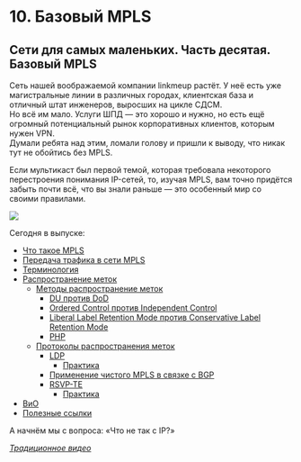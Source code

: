 # 10. Базовый MPLS

## Сети для самых маленьких. Часть десятая. Базовый MPLS

Сеть нашей воображаемой компании linkmeup растёт. У неё есть уже магистральные линии в различных городах, клиентская база и отличный штат инженеров, выросших на цикле СДСМ.  
Но всё им мало. Услуги ШПД — это хорошо и нужно, но есть ещё огромный потенциальный рынок корпоративных клиентов, которым нужен VPN.  
Думали ребята над этим, ломали голову и пришли к выводу, что никак тут не обойтись без MPLS.

Если мультикаст был первой темой, которая требовала некоторого перестроения понимания IP-сетей, то, изучая MPLS, вам точно придётся забыть почти всё, что вы знали раньше — это особенный мир со своими правилами.

[![](https://img-fotki.yandex.ru/get/16123/83739833.47/0_100960_19e8ebfb_XXL.jpg)](https://img-fotki.yandex.ru/get/16123/83739833.47/0_100960_19e8ebfb_orig.jpg)

Сегодня в выпуске:

* [Что такое MPLS](10.-base-mpls.md#ABOUT_MPLS)
* [Передача трафика в сети MPLS](10.-base-mpls.md#FORWARDING)
* [Терминология](10.-base-mpls.md#GLOSSARY)
* [Распространение меток](10.-base-mpls.md#LABEL_DISTRIBUTION)
  * [Методы распространение меток](10.-base-mpls.md#MODES)
    * [DU против DoD](10.-base-mpls.md#DU_DOD)
    * [Ordered Control против Independent Control](10.-base-mpls.md#LABEL_CONTROL)
    * [Liberal Label Retention Mode против Conservative Label Retention Mode](10.-base-mpls.md#RETENTION_MODE)
    * [PHP](10.-base-mpls.md#PHP)
  * [Протоколы распространения меток](10.-base-mpls.md#PROTOCOLS)
    * [LDP](10.-base-mpls.md#LDP)
      * [Практика](10.-base-mpls.md#LDP_PRACTICE)
    * [Применение чистого MPLS в связке с BGP](10.-base-mpls.md#MPLS-BGP)
    * [RSVP-TE](10.-base-mpls.md#RSVP-TE)
      * [Практика](10.-base-mpls.md#RSVP_PRACTICE)
* [ВиО](10.-base-mpls.md#FAQ)
* [Полезные ссылки](10.-base-mpls.md#USEFUL)

А начнём мы с вопроса: «Что не так с IP?»

[_Традиционное видео_ ](https://www.youtube.com/embed/hZyfM4UZDac)

